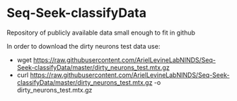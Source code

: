 # Seq-Seek-classifyData
Repository of publicly available data small enough to fit in github 


In order to download the dirty neurons test data use:

- wget https://raw.githubusercontent.com/ArielLevineLabNINDS/Seq-Seek-classifyData/master/dirty_neurons_test.mtx.gz
- curl https://raw.githubusercontent.com/ArielLevineLabNINDS/Seq-Seek-classifyData/master/dirty_neurons_test.mtx.gz -o dirty_neurons_test.mtx.gz

